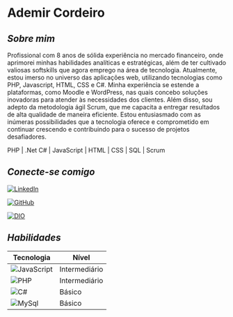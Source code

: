 # **Ademir Cordeiro**

## *Sobre mim*

Profissional com 8 anos de sólida experiência no mercado financeiro, onde aprimorei minhas habilidades analíticas e estratégicas, além de ter cultivado valiosas softskills que agora emprego na área de tecnologia. 
Atualmente, estou imerso no universo das aplicações web, utilizando tecnologias como PHP, Javascript, HTML, CSS e C#. Minha experiência se estende a plataformas, como Moodle e WordPress, nas quais concebo soluções inovadoras para atender às necessidades dos clientes. Além disso, sou adepto da metodologia ágil Scrum, que me capacita a entregar resultados de alta qualidade de maneira eficiente. 
Estou entusiasmado com as inúmeras possibilidades que a tecnologia oferece e comprometido em continuar crescendo e contribuindo para o sucesso de projetos desafiadores.

PHP | .Net C# | JavaScript | HTML | CSS | SQL | Scrum

## *Conecte-se comigo*

[![LinkedIn](https://img.shields.io/badge/LinkedIn-000?style=for-the-badge&logo=linkedin&logoColor=FFEB3B)](https://www.linkedin.com/in/ademircordeiro/)

[![GitHub](https://img.shields.io/badge/github-000?style=for-the-badge&logo=github&logoColor=FFEB3B)](https://www.linkedin.com/in/ademircordeiro/)

[![DIO](https://img.shields.io/badge/dio-000?style=for-the-badge&logo=github&logoColor=ffeb3b)](https://www.dio.me/users/ademircordeiro90_00387)



## *Habilidades*

| Tecnologia  | Nível   |
| -------     | -------- |
| ![JavaScript](https://img.shields.io/badge/JavaScript-000?style=for-the-badge&logo=javascript)     | Intermediário   |
| ![PHP](https://img.shields.io/badge/PHP-000?style=for-the-badge&logo=php)      | Intermediário   |
| ![C#](https://img.shields.io/badge/csharp-000?style=for-the-badge&logo=csharp)      | Básico   |
| ![MySql](https://img.shields.io/badge/mySql-000?style=for-the-badge&logo=mysql)      | Básico   |
